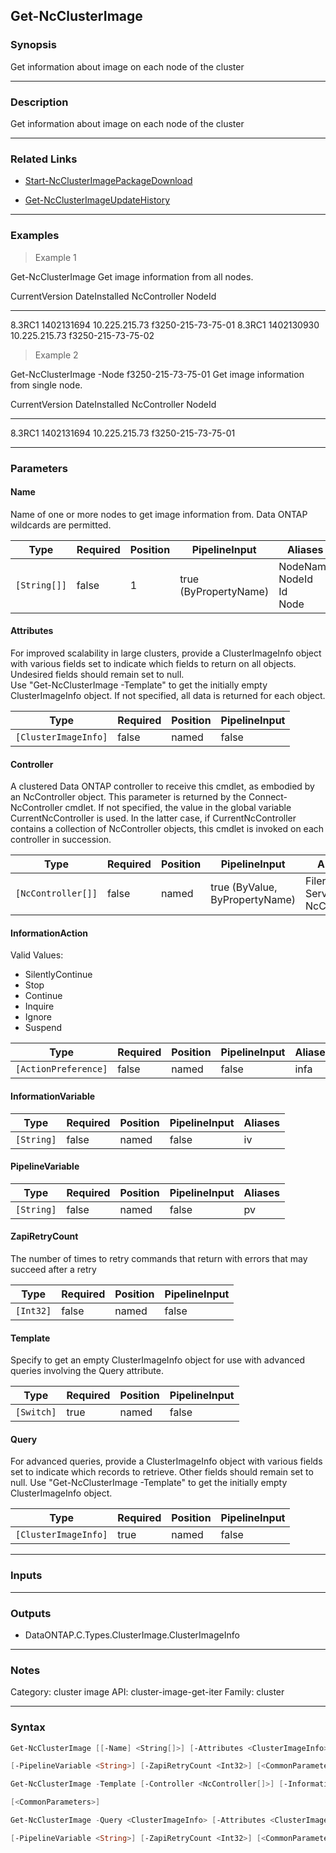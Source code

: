 Get-NcClusterImage
------------------

### Synopsis
Get information about image on each node of the cluster

---

### Description

Get information about image on each node of the cluster

---

### Related Links
* [Start-NcClusterImagePackageDownload](Start-NcClusterImagePackageDownload)

* [Get-NcClusterImageUpdateHistory](Get-NcClusterImageUpdateHistory)

---

### Examples
> Example 1

Get-NcClusterImage
Get image information from all nodes.

CurrentVersion                                DateInstalled NcController                  NodeId
--------------                                ------------- ------------                  ------
8.3RC1                                           1402131694 10.225.215.73                 f3250-215-73-75-01
8.3RC1                                           1402130930 10.225.215.73                 f3250-215-73-75-02

> Example 2

Get-NcClusterImage -Node f3250-215-73-75-01
Get image information from single node.

CurrentVersion                                DateInstalled NcController                  NodeId
--------------                                ------------- ------------                  ------
8.3RC1                                           1402131694 10.225.215.73                 f3250-215-73-75-01

---

### Parameters
#### **Name**
Name of one or more nodes to get image information from.  Data ONTAP wildcards are permitted.

|Type        |Required|Position|PipelineInput        |Aliases                            |
|------------|--------|--------|---------------------|-----------------------------------|
|`[String[]]`|false   |1       |true (ByPropertyName)|NodeName<br/>NodeId<br/>Id<br/>Node|

#### **Attributes**
For improved scalability in large clusters, provide a ClusterImageInfo object with various fields set to indicate which fields to return on all objects.  Undesired fields should remain set to null.  
Use "Get-NcClusterImage -Template" to get the initially empty ClusterImageInfo object.  If not specified, all data is returned for each object.

|Type                |Required|Position|PipelineInput|
|--------------------|--------|--------|-------------|
|`[ClusterImageInfo]`|false   |named   |false        |

#### **Controller**
A clustered Data ONTAP controller to receive this cmdlet, as embodied by an NcController object.  This parameter is returned by the Connect-NcController cmdlet.  If not specified, the value in the global variable CurrentNcController is used.  In the latter case, if CurrentNcController contains a collection of NcController objects, this cmdlet is invoked on each controller in succession.

|Type              |Required|Position|PipelineInput                 |Aliases                          |
|------------------|--------|--------|------------------------------|---------------------------------|
|`[NcController[]]`|false   |named   |true (ByValue, ByPropertyName)|Filer<br/>Server<br/>NcController|

#### **InformationAction**

Valid Values:

* SilentlyContinue
* Stop
* Continue
* Inquire
* Ignore
* Suspend

|Type                |Required|Position|PipelineInput|Aliases|
|--------------------|--------|--------|-------------|-------|
|`[ActionPreference]`|false   |named   |false        |infa   |

#### **InformationVariable**

|Type      |Required|Position|PipelineInput|Aliases|
|----------|--------|--------|-------------|-------|
|`[String]`|false   |named   |false        |iv     |

#### **PipelineVariable**

|Type      |Required|Position|PipelineInput|Aliases|
|----------|--------|--------|-------------|-------|
|`[String]`|false   |named   |false        |pv     |

#### **ZapiRetryCount**
The number of times to retry commands that return with errors that may succeed after a retry

|Type     |Required|Position|PipelineInput|
|---------|--------|--------|-------------|
|`[Int32]`|false   |named   |false        |

#### **Template**
Specify to get an empty ClusterImageInfo object for use with advanced queries involving the Query attribute.

|Type      |Required|Position|PipelineInput|
|----------|--------|--------|-------------|
|`[Switch]`|true    |named   |false        |

#### **Query**
For advanced queries, provide a ClusterImageInfo object with various fields set to indicate which records to retrieve.  Other fields should remain set to null.  Use "Get-NcClusterImage -Template" to get the initially empty ClusterImageInfo object.

|Type                |Required|Position|PipelineInput|
|--------------------|--------|--------|-------------|
|`[ClusterImageInfo]`|true    |named   |false        |

---

### Inputs

---

### Outputs
* DataONTAP.C.Types.ClusterImage.ClusterImageInfo

---

### Notes
Category: cluster image
API: cluster-image-get-iter
Family: cluster

---

### Syntax
```PowerShell
Get-NcClusterImage [[-Name] <String[]>] [-Attributes <ClusterImageInfo>] [-Controller <NcController[]>] [-InformationAction <ActionPreference>] [-InformationVariable <String>] 
```
```PowerShell
[-PipelineVariable <String>] [-ZapiRetryCount <Int32>] [<CommonParameters>]
```
```PowerShell
Get-NcClusterImage -Template [-Controller <NcController[]>] [-InformationAction <ActionPreference>] [-InformationVariable <String>] [-PipelineVariable <String>] [-ZapiRetryCount <Int32>] 
```
```PowerShell
[<CommonParameters>]
```
```PowerShell
Get-NcClusterImage -Query <ClusterImageInfo> [-Attributes <ClusterImageInfo>] [-Controller <NcController[]>] [-InformationAction <ActionPreference>] [-InformationVariable <String>] 
```
```PowerShell
[-PipelineVariable <String>] [-ZapiRetryCount <Int32>] [<CommonParameters>]
```
